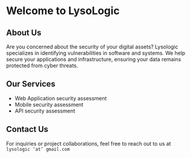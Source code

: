 # Welcome to LysoLogic

## About Us

Are you concerned about the security of your digital assets? Lysologic specializes in identifying vulnerabilities in software and systems. We help secure your applications and infrastructure, ensuring your data remains protected from cyber threats.

## Our Services

- Web Application security assessment
- Mobile security assessment
- API security assessment

## Contact Us

For inquiries or project collaborations, feel free to reach out to us at `lysologic ‘at’ gmail.com`